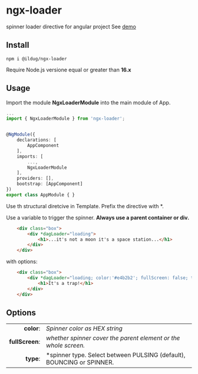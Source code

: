 # ngx-loader

spinner loader directive for angular project
See [demo](https://ildug.github.io/ngx-loader/)

## Install 
```
npm i @ildug/ngx-loader
```
Require Node.js versione equal or greater than **16.x**

## Usage

Import the module **NgxLoaderModule** into the main module of App.

``` typescript
...
import { NgxLoaderModule } from 'ngx-loader';


@NgModule({
    declarations: [
        AppComponent
    ],
    imports: [
        ...,
        NgxLoaderModule
    ],
    providers: [],
    bootstrap: [AppComponent]
})
export class AppModule { }
```
Use th structural diretcive in Template. Prefix the directive with *. 

Use a variable to trigger the spinner.
**Always use a parent container or div.**


``` html
    <div class="box">
        <div *dagLoader="loading">
            <h1>...it's not a moon it's a space station...</h1>
        </div>
    </div>
```

with options:
``` html
    <div class="box">
        <div *dagLoader="loading; color:'#e4b2b2'; fullScreen: false; type:'pulsing';">
            <h1>It's a trap!</h1>
        </div>
    </div>
```

## Options
| | |
| ---: | --- |
| **color**: | *Spinner color as HEX string* |
| **fullScreen**: | *whether spinner cover the parent element or the whole screen.* |
| **type**: | *spinner type. Select between PULSING (default),  BOUNCING or SPINNER. |


